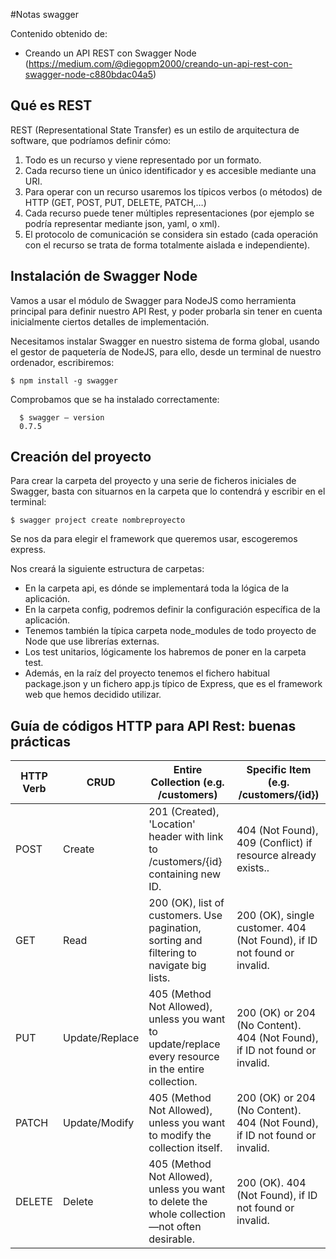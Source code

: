 #Notas swagger  

Contenido obtenido de:  
*  Creando un API REST con Swagger Node (https://medium.com/@diegopm2000/creando-un-api-rest-con-swagger-node-c880bdac04a5) 

## Qué es REST  
REST (Representational State Transfer) es un estilo de arquitectura de software, que podríamos definir cómo:
1.  Todo es un recurso y viene representado por un formato.  
2.  Cada recurso tiene un único identificador y es accesible mediante una URI.  
3.  Para operar con un recurso usaremos los típicos verbos (o métodos) de HTTP (GET, POST, PUT, DELETE, PATCH,…)  
4.  Cada recurso puede tener múltiples representaciones (por ejemplo se podría representar mediante json, yaml, o xml).  
5.  El protocolo de comunicación se considera sin estado (cada operación con el recurso se trata de forma totalmente aislada e independiente).    

## Instalación de Swagger Node
Vamos a usar el módulo de Swagger para NodeJS como herramienta principal para definir nuestro API Rest, y poder probarla sin tener en cuenta inicialmente ciertos detalles de implementación.  

Necesitamos instalar Swagger en nuestro sistema de forma global, usando el gestor de paquetería de NodeJS, para ello, desde un terminal de nuestro ordenador, escribiremos:  

    $ npm install -g swagger   
  Comprobamos que se ha instalado correctamente:  
  
      $ swagger — version  
      0.7.5  

## Creación del proyecto
Para crear la carpeta del proyecto y una serie de ficheros iniciales de Swagger, basta con situarnos en la carpeta que lo contendrá y escribir en el terminal:  

    $ swagger project create nombreproyecto
Se nos da para elegir el framework que queremos usar, escogeremos express. 

Nos creará la siguiente estructura de carpetas:  

*  En la carpeta api, es dónde se implementará toda la lógica de la aplicación.
*  En la carpeta config, podremos definir la configuración específica de la aplicación.
*  Tenemos también la típica carpeta node_modules de todo proyecto de Node que use librerías externas.
*  Los test unitarios, lógicamente los habremos de poner en la carpeta test.
*  Además, en la raíz del proyecto tenemos el fichero habitual package.json y un fichero app.js típico de Express, que es el framework web que hemos decidido utilizar.  

## Guía de códigos HTTP para API Rest: buenas prácticas  

<table class="table table-striped table-bordered">
						<thead>
							<tr>
								<th>HTTP Verb</th>
								<th>CRUD</th>
								<th>Entire Collection (e.g. /customers)</th>
								<th>Specific Item (e.g. /customers/{id})</th>
							</tr>
						</thead>
						<tbody>
							<tr>
								<td>POST</td>
								<td>Create</td>
								<td>201 (Created), 'Location' header with link to /customers/{id} containing new ID.</td>
								<td>404 (Not Found), 409 (Conflict) if resource already exists..</td>
							</tr>
							<tr>
								<td>GET</td>
								<td>Read</td>
								<td>200 (OK), list of customers. Use pagination, sorting and filtering to navigate big lists.</td>
								<td>200 (OK), single customer. 404 (Not Found), if ID not found or invalid.</td>
							</tr>
							<tr>
								<td>PUT</td>
								<td>Update/Replace</td>
								<td>405 (Method Not Allowed), unless you want to update/replace every resource in the entire collection.</td>
								<td>200 (OK) or 204 (No Content).  404 (Not Found), if ID not found or invalid.</td>
							</tr>
							<tr>
								<td>PATCH</td>
								<td>Update/Modify</td>
								<td>405 (Method Not Allowed), unless you want to modify the collection itself.</td>
								<td>200 (OK) or 204 (No Content).  404 (Not Found), if ID not found or invalid.</td>
							</tr>
							<tr>
								<td>DELETE</td>
								<td>Delete</td>
								<td>405 (Method Not Allowed), unless you want to delete the whole collection—not often desirable.</td>
								<td>200 (OK).  404 (Not Found), if ID not found or invalid.</td>
							</tr>
						</tbody>
					</table>
